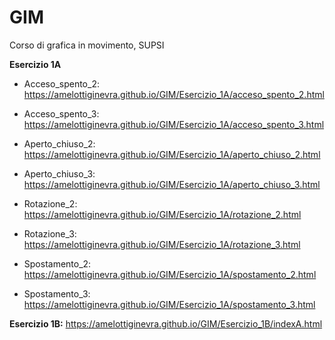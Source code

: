 # GIM
Corso di grafica in movimento, SUPSI

**Esercizio 1A**
- Acceso_spento_2:
https://amelottiginevra.github.io/GIM/Esercizio_1A/acceso_spento_2.html

- Acceso_spento_3:
https://amelottiginevra.github.io/GIM/Esercizio_1A/acceso_spento_3.html

- Aperto_chiuso_2:
https://amelottiginevra.github.io/GIM/Esercizio_1A/aperto_chiuso_2.html

- Aperto_chiuso_3:
https://amelottiginevra.github.io/GIM/Esercizio_1A/aperto_chiuso_3.html

- Rotazione_2:
https://amelottiginevra.github.io/GIM/Esercizio_1A/rotazione_2.html

- Rotazione_3:
https://amelottiginevra.github.io/GIM/Esercizio_1A/rotazione_3.html

- Spostamento_2:
https://amelottiginevra.github.io/GIM/Esercizio_1A/spostamento_2.html

- Spostamento_3:
https://amelottiginevra.github.io/GIM/Esercizio_1A/spostamento_3.html


**Esercizio 1B:**
https://amelottiginevra.github.io/GIM/Esercizio_1B/indexA.html
